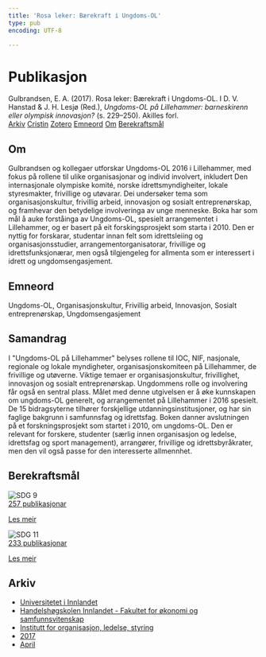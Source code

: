 ```yaml
---
title: 'Rosa leker: Bærekraft i Ungdoms-OL'
type: pub
encoding: UTF-8

---
```

<h1>Publikasjon</h1>
<article id="csl-bib-container-MFG2ZRJD" class="csl-bib-container">
  <div class="csl-bib-body"> <div class="csl-entry">Gulbrandsen, E. A. (2017). Rosa leker: Bærekraft i Ungdoms-OL. I D. V. Hanstad &#38; J. H. Lesjø (Red.), <i>Ungdoms-OL på Lillehammer: barneskirenn eller olympisk innovasjon?</i> (s. 229–250). Akilles forl.</div> </div>
  <div class="csl-bib-buttons">
    <a href="#taxonomy-article-MFG2ZRJD" alt="archive" class="csl-bib-button">Arkiv</a>
    <a href="https://app.cristin.no/results/show.jsf?id=1464052" alt="Cristin" class="csl-bib-button">Cristin</a>
    <a href="http://zotero.org/groups/5881554/items/MFG2ZRJD" alt="Zotero" class="csl-bib-button">Zotero</a>
    <a href="#keywords-article-MFG2ZRJD" alt="keywords" class="csl-bib-button">Emneord</a>
    <a href="#about-article-MFG2ZRJD" alt="about_pub" class="csl-bib-button">Om</a>
    <a href="#sdg-article-MFG2ZRJD" alt="sdg" class="csl-bib-button">Berekraftsmål</a>
  </div>
  <div id="csl-bib-meta-container-MFG2ZRJD"></div>
</article>
<div id="csl-bib-meta-MFG2ZRJD" class="csl-bib-meta">
  <article id="about-article-MFG2ZRJD" class="about_pub-article">
    <h1>Om</h1>
    Gulbrandsen og kollegaer utforskar Ungdoms-OL 2016 i Lillehammer, med fokus på rollene til ulike organisasjonar og individ involvert, inkludert Den internasjonale olympiske komité, norske idrettsmyndigheiter, lokale styresmakter, frivillige og utøvarar. Dei undersøker tema som organisasjonskultur, frivillig arbeid, innovasjon og sosialt entreprenørskap, og framhevar den betydelige involveringa av unge menneske. Boka har som mål å auke forståinga av Ungdoms-OL, spesielt arrangementet i Lillehammer, og er basert på eit forskingsprosjekt som starta i 2010. Den er nyttig for forskarar, studentar innan felt som idrettsleiing og organisasjonsstudier, arrangementorganisatorar, frivillige og idrettsfunksjonærar, men også tilgjengeleg for allmenta som er interessert i idrett og ungdomsengasjement.
  </article>
  <article id="keywords-article-MFG2ZRJD" class="keywords-article">
    <h1>Emneord</h1>
    Ungdoms-OL, Organisasjonskultur, Frivillig arbeid, Innovasjon, Sosialt entreprenørskap, Ungdomsengasjement
  </article>
  <article id="abstract-article-MFG2ZRJD" class="abstract-article">
    <h1>Samandrag</h1>
    I "Ungdoms-OL på Lillehammer" belyses rollene til IOC, NIF, nasjonale, regionale og lokale myndigheter, organisasjonskomiteen på Lillehammer, de frivillige og utøverne. Viktige temaer er organisasjonskultur, frivillighet, innovasjon og sosialt entreprenørskap. Ungdommens rolle og involvering får også en sentral plass. Målet med denne utgivelsen er å øke kunnskapen om ungdoms-OL generelt, og arrangementet på Lillehammer i 2016 spesielt. De 15 bidragsyterne tilhører forskjellige utdanningsinstitusjoner, og har sin faglige bakgrunn i samfunnsfag og idrettsfag. Boken danner avslutningen på et forskningsprosjekt som startet i 2010, om ungdoms-OL. Den er relevant for forskere, studenter (særlig innen organisasjon og ledelse, idrettsfag og sport management), arrangører, frivillige og idrettsbyråkrater, men den vil også passe for den interesserte allmennhet.
  </article>
  <article id="sdg-article-MFG2ZRJD" class="sdg-article">
    <h1>Berekraftsmål</h1>
    <div class="sdg-container"><div id="sdg9" class="sdg">
        <img src="{{< params subfolder >}}images/sdg/sdg09_nn.png" class="image" alt="SDG 9">
        <div class="sdg-overlay">
          <a href="{{< params subfolder >}}nn/archive/?sdg=9#archive" class="sdg-publication-count"><span>257</span> publikasjonar</a>
          <p><a href="https://fn.no/om-fn/fns-baerekraftsmaal/industri-innovasjon-og-infrastruktur?lang=nno-NO" class="sdg-read-more">Les meir</a></p>
        </div>
      </div> <div id="sdg11" class="sdg">
        <img src="{{< params subfolder >}}images/sdg/sdg11_nn.png" class="image" alt="SDG 11">
        <div class="sdg-overlay">
          <a href="{{< params subfolder >}}nn/archive/?sdg=11#archive" class="sdg-publication-count"><span>233</span> publikasjonar</a>
          <p><a href="https://fn.no/om-fn/fns-baerekraftsmaal/baerekraftige-byer-og-lokalsamfunn?lang=nno-NO" class="sdg-read-more">Les meir</a></p>
        </div>
      </div></div>
  </article>
  <article id="taxonomy-article-MFG2ZRJD" class="taxonomy-article">
    <h1>Arkiv</h1>
    <ul>
      <li><a href="{{< params subfolder >}}nn/archive/?key=3DCRN523">Universitetet i Innlandet</a></li>
      <li><a href="{{< params subfolder >}}nn/archive/?key=DU8Q9LN9">Handelshøgskolen Innlandet - Fakultet for økonomi og samfunnsvitenskap</a></li>
      <li><a href="{{< params subfolder >}}nn/archive/?key=4LUWR3ZM">Institutt for organisasjon, ledelse, styring</a></li>
      <li><a href="{{< params subfolder >}}nn/archive/?key=KF5I8TQ8">2017</a></li>
      <li><a href="{{< params subfolder >}}nn/archive/?key=NVMWQHPR">April</a></li>
    </ul>
  </article>
</div>
